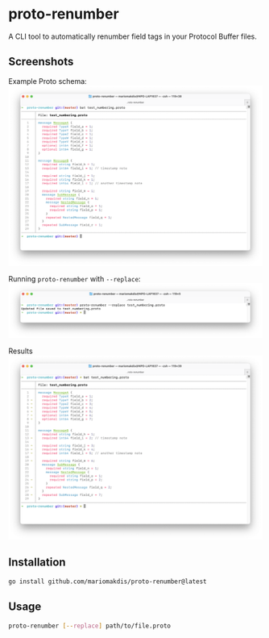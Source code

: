 # proto-renumber

A CLI tool to automatically renumber field tags in your Protocol Buffer files.

## Screenshots

Example Proto schema:
![img](/images/before.png)

Running `proto-renumber` with `--replace`:
![img](/images/command.png)

Results
![img](/images/after.png)

## Installation
```
go install github.com/mariomakdis/proto-renumber@latest
```

## Usage

```bash
proto-renumber [--replace] path/to/file.proto
```
